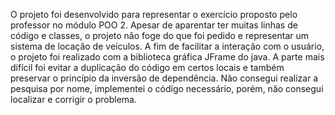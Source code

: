 O projeto foi desenvolvido para representar o exercício proposto pelo professor no módulo POO 2.
Apesar de aparentar ter muitas linhas de código e classes, o projeto não foge do que foi pedido e representar um sistema de locação de veículos. 
A fim de facilitar a interação com o usuário, o projeto foi realizado com a biblioteca gráfica JFrame do java.
A parte mais difícil foi evitar a duplicação do código em certos locais e também preservar o princípio da inversão de dependência.
Não consegui realizar a pesquisa por nome, implementei o código necessário, porém, não consegui localizar e corrigir o problema.
